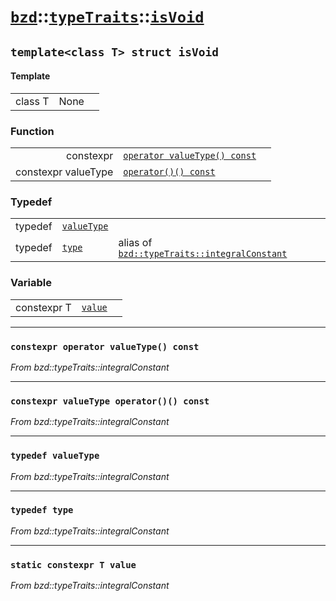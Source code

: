 # [`bzd`](../../../index.md)::[`typeTraits`](../../index.md)::[`isVoid`](../index.md)

## `template<class T> struct isVoid`

#### Template
||||
|---:|:---|:---|
|class T|None||
### Function
||||
|---:|:---|:---|
|constexpr|[`operator valueType() const`](.)||
|constexpr valueType|[`operator()() const`](.)||
### Typedef
||||
|---:|:---|:---|
|typedef|[`valueType`](.)||
|typedef|[`type`](.)|alias of [`bzd::typeTraits::integralConstant`](../integralconstant/index.md)|
### Variable
||||
|---:|:---|:---|
|constexpr T|[`value`](.)||
------
### `constexpr operator valueType() const`
*From bzd::typeTraits::integralConstant*


------
### `constexpr valueType operator()() const`
*From bzd::typeTraits::integralConstant*


------
### `typedef valueType`
*From bzd::typeTraits::integralConstant*


------
### `typedef type`
*From bzd::typeTraits::integralConstant*


------
### `static constexpr T value`
*From bzd::typeTraits::integralConstant*


